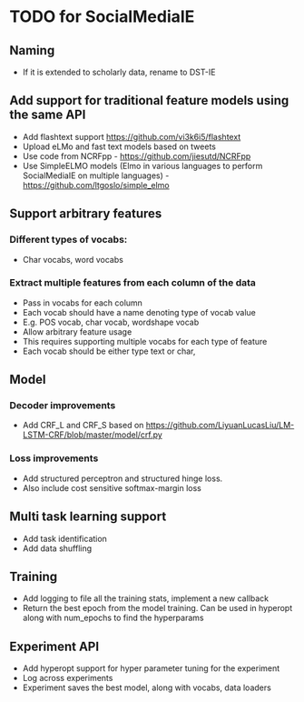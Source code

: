 # TODO for SocialMediaIE

## Naming
  * If it is extended to scholarly data, rename to DST-IE
  
## Add support for traditional feature models using the same API
 * Add flashtext support https://github.com/vi3k6i5/flashtext
 * Upload eLMo and fast text models based on tweets
 * Use code from NCRFpp - https://github.com/jiesutd/NCRFpp
 * Use SimpleELMO models (Elmo in various languages to perform SocialMediaIE on multiple languages) - https://github.com/ltgoslo/simple_elmo
 

## Support arbitrary features

### Different types of vocabs:
  * Char vocabs, word vocabs

### Extract multiple features from each column of the data
  * Pass in vocabs for each column
  * Each vocab should have a name denoting type of vocab value
  * E.g. POS vocab, char vocab, wordshape vocab
  * Allow arbitrary feature usage
  * This requires supporting multiple vocabs for each type of feature
  * Each vocab should be either type text or char, 

## Model

### Decoder improvements
  * Add CRF_L and CRF_S based on https://github.com/LiyuanLucasLiu/LM-LSTM-CRF/blob/master/model/crf.py

### Loss improvements
  * Add structured perceptron and structured hinge loss. 
  * Also include cost sensitive softmax-margin loss

## Multi task learning support
  * Add task identification
  * Add data shuffling

## Training
  * Add logging to file all the training stats, implement a new callback
  * Return the best epoch from the model training. Can be used in hyperopt along with num_epochs to find the hyperparams

## Experiment API
  * Add hyperopt support for hyper parameter tuning for the experiment
  * Log across experiments
  * Experiment saves the best model, along with vocabs, data loaders
